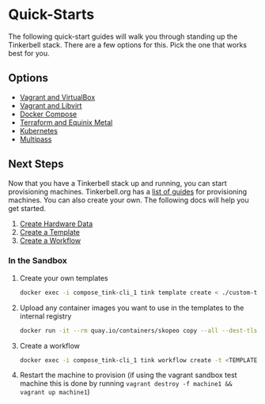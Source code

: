 # Quick-Starts

The following quick-start guides will walk you through standing up the Tinkerbell stack.
There are a few options for this.
Pick the one that works best for you.

## Options

- [Vagrant and VirtualBox](docs/quickstarts/VAGRANTVBOX.md)
- [Vagrant and Libvirt](docs/quickstarts/VAGRANTLVIRT.md)
- [Docker Compose](docs/quickstarts/COMPOSE.md)
- [Terraform and Equinix Metal](docs/quickstarts/TERRAFORMEM.md)
- [Kubernetes](docs/quickstarts/KUBERNETES.md)
- [Multipass](docs/quickstarts/MULTIPASS.md)

## Next Steps

Now that you have a Tinkerbell stack up and running, you can start provisioning machines.
Tinkerbell.org has a [list of guides](https://docs.tinkerbell.org/deploying-operating-systems/the-deployment/) for provisioning machines.
You can also create your own.
The following docs will help you get started.

1. [Create Hardware Data](https://docs.tinkerbell.org/hardware-data/)
2. [Create a Template](https://docs.tinkerbell.org/templates/)
3. [Create a Workflow](https://docs.tinkerbell.org/workflows/working-with-workflows/)

### In the Sandbox

1. Create your own templates

   ```bash
   docker exec -i compose_tink-cli_1 tink template create < ./custom-template.yaml
   ```

2. Upload any container images you want to use in the templates to the internal registry

   ```bash
   docker run -it --rm quay.io/containers/skopeo copy --all --dest-tls-verify=false --dest-creds="admin":"Admin1234" docker://hello-world docker://192.168.56.4/hello-world
   ```

3. Create a workflow

   ```bash
   docker exec -i compose_tink-cli_1 tink workflow create -t <TEMPLATE ID> -r '{"device_1":"08:00:27:00:00:01"}')
   ```

4. Restart the machine to provision (if using the vagrant sandbox test machine this is done by running `vagrant destroy -f machine1 && vagrant up machine1`)
